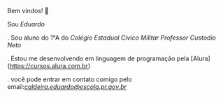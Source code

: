 Bem vindos! 🎪

Sou *Eduardo*

 . Sou aluno do 1°A do _Colégio Estadual Cívico Militar Professor Custodio Neto_
 
 . Estou me desenvolvendo em linguagem de programação pela [Alura] (https://cursos.alura.com.br) 
 
 . você pode entrar em contato comigo pelo email:*caldeira.eduardo@escola.pr.gov.br*
 


